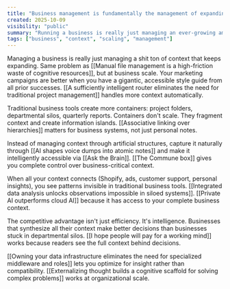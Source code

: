 ```yaml
---
title: "Business management is fundamentally the management of expanding context"
created: 2025-10-09
visibility: "public"
summary: "Running a business is really just managing an ever-growing amount of context that needs to remain accessible"
tags: ["business", "context", "scaling", "management"]
---
```


Managing a business is really just managing a shit ton of context that keeps expanding. Same problem as [[Manual file management is a high-friction waste of cognitive resources]], but at business scale. Your marketing campaigns are better when you have a gigantic, accessible style guide from all prior successes. [[A sufficiently intelligent router eliminates the need for traditional project management]] handles more context automatically.

Traditional business tools create more containers: project folders, departmental silos, quarterly reports. Containers don't scale. They fragment context and create information islands. [[Associative linking over hierarchies]] matters for business systems, not just personal notes.

Instead of managing context through artificial structures, capture it naturally through [[AI shapes voice dumps into atomic notes]] and make it intelligently accessible via [[Ask the Brain]]. [[The Commune box]] gives you complete control over business-critical context.

When all your context connects (Shopify, ads, customer support, personal insights), you see patterns invisible in traditional business tools. [[Integrated data analysis unlocks observations impossible in siloed systems]]. [[Private AI outperforms cloud AI]] because it has access to your complete business context.

The competitive advantage isn't just efficiency. It's intelligence. Businesses that synthesize all their context make better decisions than businesses stuck in departmental silos. [[I hope people will pay for a working mind]] works because readers see the full context behind decisions.

[[Owning your data infrastructure eliminates the need for specialized middleware and roles]] lets you optimize for insight rather than compatibility. [[Externalizing thought builds a cognitive scaffold for solving complex problems]] works at organizational scale.
